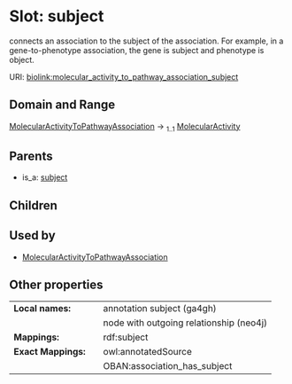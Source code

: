 
# Slot: subject


connects an association to the subject of the association. For example, in a gene-to-phenotype association, the gene is subject and phenotype is object.

URI: [biolink:molecular_activity_to_pathway_association_subject](https://w3id.org/biolink/vocab/molecular_activity_to_pathway_association_subject)


## Domain and Range

[MolecularActivityToPathwayAssociation](MolecularActivityToPathwayAssociation.md) &#8594;  <sub>1..1</sub> [MolecularActivity](MolecularActivity.md)

## Parents

 *  is_a: [subject](subject.md)

## Children


## Used by

 * [MolecularActivityToPathwayAssociation](MolecularActivityToPathwayAssociation.md)

## Other properties

|  |  |  |
| --- | --- | --- |
| **Local names:** | | annotation subject (ga4gh) |
|  | | node with outgoing relationship (neo4j) |
| **Mappings:** | | rdf:subject |
| **Exact Mappings:** | | owl:annotatedSource |
|  | | OBAN:association_has_subject |

